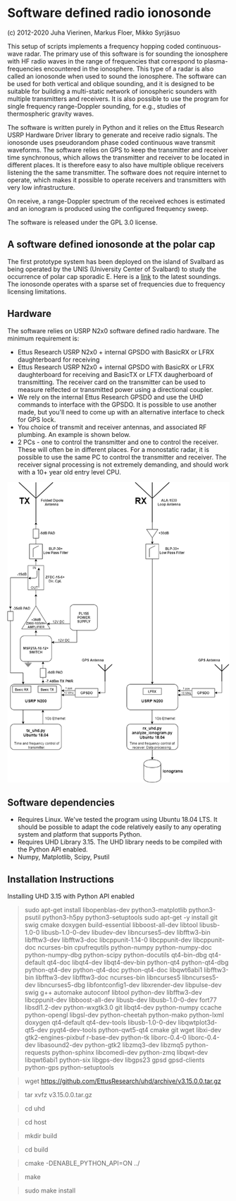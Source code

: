 # Software defined radio ionosonde 

(c) 2012-2020 Juha Vierinen, Markus Floer, Mikko Syrjäsuo

This setup of scripts implements a frequency hopping coded continuous-wave radar. The primary use of this software is for sounding the ionosphere with HF radio waves in the range of frequencies that correspond to plasma-frequencies encountered in the ionosphere. This type of a radar is also called an ionosonde when used to sound the ionosphere. The software can be used for both vertical and oblique sounding, and it is designed to be suitable for building a multi-static network of ionospheric sounders with multiple transmitters and receivers. It is also possible to use the program for single frequency range-Doppler sounding, for e.g., studies of thermospheric gravity waves. 

The software is written purely in Python and it relies on the Ettus Research USRP Hardware Driver library to generate and receive radio signals. The ionosonde uses pseudorandom phase coded continuous wave transmit waveforms. The software relies on GPS to keep the transmitter and receiver time synchronous, which allows the transmitter and receiver to be located in different places. It is therefore easy to also have multiple oblique receivers listening the the same transmitter. The software does not require internet to operate, which makes it possible to operate receivers and transmitters with very low infrastructure. 

On receive, a range-Doppler spectrum of the received echoes is estimated and an ionogram is produced using the configured frequency sweep. 

The software is released under the GPL 3.0 license. 

## A software defined ionosonde at the polar cap

The first prototype system has been deployed on the island of Svalbard as being operated by the UNIS (University Center of Svalbard) to study the occurrence of polar cap sporadic E. Here is a <a href="http://kho.unis.no/Ionosonde/">link</a> to the latest soundings. The ionosonde operates with a sparse set of frequencies due to frequency licensing limitations. 

## Hardware

The software relies on USRP N2x0 software defined radio hardware. The minimum requirement is:
- Ettus Research USRP N2x0 + internal GPSDO with BasicRX or LFRX daughterboard for receiving
- Ettus Research USRP N2x0 + internal GPSDO with BasicRX or LFRX daughterboard for receiving and BasicTX or LFTX daugherboard of transmitting. The receiver card on the transmitter can be used to measure relfected or transmitted power using a directional coupler.
- We rely on the internal Ettus Research GPSDO and use the UHD commands to interface with the GPSDO. It is possible to use another made, but you'll need to come up with an alternative interface to check for GPS lock.
- You choice of transmit and receiver antennas, and associated RF plumbing. An example is shown below.
- 2 PCs - one to control the transmitter and one to control the receiver. These will often be in different places. For a monostatic radar, it is possible to use the same PC to control the transmitter and receiver. The receiver signal processing is not extremely demanding, and should work with a 10+ year old entry level CPU.  

![Example implementation](figures/rf_block_diagram.png)

## Software dependencies

- Requires Linux. We've tested the program using Ubuntu 18.04 LTS. It should be possible to adapt the code relatively easily to any operating system and platform that supports Python.  
- Requires UHD Library 3.15. The UHD library needs to be compiled with the Python API enabled. 
- Numpy, Matplotlib, Scipy, Psutil

## Installation Instructions

Installing UHD 3.15 with Python API enabled

> sudo apt-get install libopenblas-dev python3-matplotlib python3-psutil python3-h5py python3-setuptools
> sudo apt-get -y install git swig cmake doxygen build-essential libboost-all-dev libtool libusb-1.0-0 libusb-1.0-0-dev libudev-dev libncurses5-dev libfftw3-bin libfftw3-dev libfftw3-doc libcppunit-1.14-0 libcppunit-dev libcppunit-doc ncurses-bin cpufrequtils python-numpy python-numpy-doc python-numpy-dbg python-scipy python-docutils qt4-bin-dbg qt4-default qt4-doc libqt4-dev libqt4-dev-bin python-qt4 python-qt4-dbg python-qt4-dev python-qt4-doc python-qt4-doc libqwt6abi1 libfftw3-bin libfftw3-dev libfftw3-doc ncurses-bin libncurses5 libncurses5-dev libncurses5-dbg libfontconfig1-dev libxrender-dev libpulse-dev swig g++ automake autoconf libtool python-dev libfftw3-dev libcppunit-dev libboost-all-dev libusb-dev libusb-1.0-0-dev fort77 libsdl1.2-dev python-wxgtk3.0 git libqt4-dev python-numpy ccache python-opengl libgsl-dev python-cheetah python-mako python-lxml doxygen qt4-default qt4-dev-tools libusb-1.0-0-dev libqwtplot3d-qt5-dev pyqt4-dev-tools python-qwt5-qt4 cmake git wget libxi-dev gtk2-engines-pixbuf r-base-dev python-tk liborc-0.4-0 liborc-0.4-dev libasound2-dev python-gtk2 libzmq3-dev libzmq5 python-requests python-sphinx libcomedi-dev python-zmq libqwt-dev libqwt6abi1 python-six libgps-dev libgps23 gpsd gpsd-clients python-gps python-setuptools

> wget https://github.com/EttusResearch/uhd/archive/v3.15.0.0.tar.gz

> tar xvfz v3.15.0.0.tar.gz

> cd uhd

> cd host

> mkdir build

> cd build

> cmake -DENABLE_PYTHON_API=ON ../

> make 

> sudo make install
